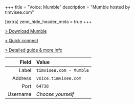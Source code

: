 +++
title = "Voice: Mumble"
description = "Mumble hosted by timvisee.com"

[extra]
zenn_hide_header_meta = true
+++

[» Download Mumble][downloads]

[» Quick connect][connect]

[» Detailed guide & more info](@/voice/details.md)

| Field    | Value                 |
|---------:|:----------------------|
| Label    | `timvisee.com - Mumble` |
| Address  | `voice.timvisee.com`  |
| Port     | `64738`               |
| Username | _Choose yourself_     |

[downloads]: https://github.com/mumble-voip/mumble/releases
[connect]: mumble://voice.timvisee.com:64738?title=timvisee.com%20-%20Mumble&version=1.2.0

